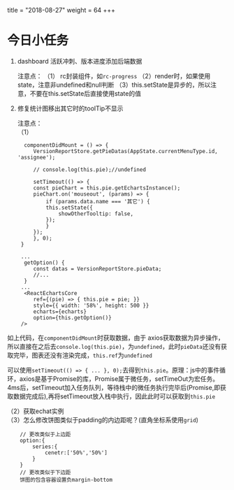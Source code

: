 title = "2018-08-27"
weight = 64
+++

# 今日小任务  
1. dashboard 活跃冲刺、版本进度添加后端数据  
   
   注意点：
   （1） rc封装组件，如`rc-progress`
   （2）render时，如果使用state，注意非undefined和null判断 
   （3）this.setState是异步的，所以注意，不要在this.setState后直接使用state的值  

2. 修复统计图移出其它时的toolTip不显示  
   
   注意点：  
（1）

         componentDidMount = () => {
            VersionReportStore.getPieDatas(AppState.currentMenuType.id, 'assignee');

            // console.log(this.pie);//undefined

            setTimeout(() => {
            const pieChart = this.pie.getEchartsInstance();
            pieChart.on('mouseout', (params) => {
                if (params.data.name === '其它') {
                this.setState({
                    showOtherTooltip: false,
                });
                }
            });
            }, 0);
        }

        ...
         getOption() {
            const datas = VersionReportStore.pieData;
            //...
         }
        ...
         <ReactEchartsCore
            ref={(pie) => { this.pie = pie; }}
            style={{ width: '58%', height: 500 }}
            echarts={echarts}
            option={this.getOption()}
        />

 如上代码，在`componentDidMount`时获取数据，由于 axios获取数据为异步操作，所以直接在之后去`console.log(this.pie)`，为`undefined`，此时`pieData`还没有获取完毕，图表还没有渲染完成，`this.ref`为`undefined`  

 可以使用`setTimeout(() => { ... }, 0);`去得到`this.pie`。原理：js中的事件循环，axios是基于Promise的库，Promise属于微任务，setTimeOut为宏任务。4ms后，setTimeout加入任务队列，等待栈中的微任务执行完毕后(Promise,即获取数据完成后),再将setTimeout放入栈中执行，因此此时可以获取到`this.pie`  

（2）获取echat实例  
（3）怎么修改饼图类似于padding的内边距呢？(直角坐标系使用`grid`)  

        // 更改类似于上边距
        option:{
            series:{
                cenetr:['50%','50%']
            }
        }
        // 更改类似于下边距
        饼图的包含容器设置负margin-bottom